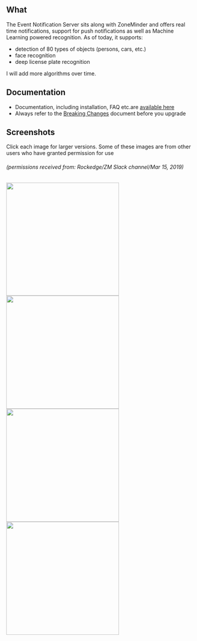 What
----
The Event Notification Server sits along with ZoneMinder and offers real time notifications, support for push notifications as well as Machine Learning powered recognition.
As of today, it supports:
* detection of 80 types of objects (persons, cars, etc.) 
* face recognition
* deep license plate recognition

I will add more algorithms over time.

Documentation
-------------
- Documentation, including installation, FAQ etc.are [available here](https://zmeventnotification.readthedocs.io/en/latest/index.html)
- Always refer to the [Breaking Changes](https://zmeventnotification.readthedocs.io/en/latest/guides/breaking.html) document before you upgrade


Screenshots
------------

Click each image for larger versions. Some of these images are from other users who have granted permission for use
###### (permissions received from: Rockedge/ZM Slack channel/Mar 15, 2019)

<img src="https://github.com/pliablepixels/zmeventnotification/blob/master/screenshots/person_face.jpg" width="300px" /> <img src="https://github.com/pliablepixels/zmeventnotification/blob/master/screenshots/delivery.jpg" width="300px" /> <img src="https://github.com/pliablepixels/zmeventnotification/blob/master/screenshots/car.jpg" width="300px" /> <img src="https://github.com/pliablepixels/zmeventnotification/blob/master/screenshots/alpr.jpg" width="300px" />
